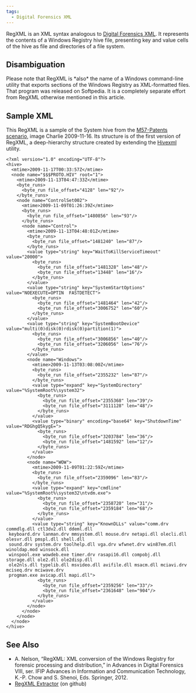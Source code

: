```yaml
---
tags:
  - Digital Forensics XML
---
```

RegXML is an XML syntax analogous to [Digital Forensics XML](digital_forensics_xml_schema.md).
It represents the contents of a Windows Registry hive file, presenting key and
value cells of the hive as file and directories of a file system.

## Disambiguation

Please note that RegXML is \*also\* the name of a Windows command-line
utility that exports sections of the Windows Registry as XML-formatted
files. That program was released on Softpedia. It is a completely
separate effort from RegXML otherwise mentioned in this article.

## Sample XML

This RegXML is a sample of the System hive from the [M57-Patents
scenario](http://digitalcorpora.org/corpora/scenarios/m57-patents-scenario),
image Charlie 2009-11-16. Its structure is of the first version of
RegXML, a deep-hierarchy structure created by extending the
[Hivexml](http://libguestfs.org/hivexml.1.html) utility.

    <?xml version="1.0" encoding="UTF-8"?>
    <hive>
      <mtime>2009-11-17T00:33:57Z</mtime>
      <node name="$$$PROTO.HIV" root="1">
        <mtime>2009-11-13T04:47:33Z</mtime>
        <byte_runs>
          <byte_run file_offset="4128" len="92"/>
        </byte_runs>
        <node name="ControlSet002">
          <mtime>2009-11-09T01:26:39Z</mtime>
          <byte_runs>
            <byte_run file_offset="1480856" len="93"/>
          </byte_runs>
          <node name="Control">
            <mtime>2009-11-13T04:48:01Z</mtime>
            <byte_runs>
              <byte_run file_offset="1481240" len="87"/>
            </byte_runs>
            <value type="string" key="WaitToKillServiceTimeout" value="20000">
              <byte_runs>
                <byte_run file_offset="1481328" len="48"/>
                <byte_run file_offset="13448" len="16"/>
              </byte_runs>
            </value>
            <value type="string" key="SystemStartOptions" value="NOEXECUTE=OPTIN  FASTDETECT">
              <byte_runs>
                <byte_run file_offset="1481464" len="42"/>
                <byte_run file_offset="3006752" len="60"/>
              </byte_runs>
            </value>
            <value type="string" key="SystemBootDevice" value="multi(0)disk(0)rdisk(0)partition(1)">
              <byte_runs>
                <byte_run file_offset="3006856" len="40"/>
                <byte_run file_offset="3206056" len="76"/>
              </byte_runs>
            </value>
            <node name="Windows">
              <mtime>2009-11-13T03:08:00Z</mtime>
              <byte_runs>
                <byte_run file_offset="2355232" len="87"/>
              </byte_runs>
              <value type="expand" key="SystemDirectory" value="%SystemRoot%\system32">
                <byte_runs>
                  <byte_run file_offset="2355368" len="39"/>
                  <byte_run file_offset="3111128" len="48"/>
                </byte_runs>
              </value>
              <value type="binary" encoding="base64" key="ShutdownTime" value="RDGhgQ5kygE=">
                <byte_runs>
                  <byte_run file_offset="3203784" len="36"/>
                  <byte_run file_offset="1481592" len="12"/>
                </byte_runs>
              </value>
            </node>
            <node name="WOW">
              <mtime>2009-11-09T01:22:59Z</mtime>
              <byte_runs>
                <byte_run file_offset="2359096" len="83"/>
              </byte_runs>
              <value type="expand" key="cmdline" value="%SystemRoot%\system32\ntvdm.exe">
                <byte_runs>
                  <byte_run file_offset="2358720" len="31"/>
                  <byte_run file_offset="2359184" len="68"/>
                </byte_runs>
              </value>
              <value type="string" key="KnownDLLs" value="comm.drv commdlg.dll ctl3dv2.dll ddeml.dll
     keyboard.drv lanman.drv mmsystem.dll mouse.drv netapi.dll olecli.dll olesvr.dll pmspl.dll shell.dll
     sound.drv system.drv toolhelp.dll vga.drv wfwnet.drv win87em.dll winoldap.mod winsock.dll
     winspool.exe wowdeb.exe timer.drv rasapi16.dll compobj.dll storage.dll ole2.dll ole2disp.dll
     ole2nls.dll typelib.dll msvideo.dll avifile.dll msacm.dll mciavi.drv mciseq.drv mciwave.drv
     progman.exe avicap.dll mapi.dll">
                <byte_runs>
                  <byte_run file_offset="2359256" len="33"/>
                  <byte_run file_offset="2361648" len="904"/>
                </byte_runs>
              </value>
            </node>
          </node>
        </node>
      </node>
    </hive>

## See Also

- A. Nelson, “RegXML: XML conversion of the Windows Registry for
  forensic processing and distribution,” in Advances in Digital
  Forensics VIII, ser. IFIP Advances in Information and Communication
  Technology, K.-P. Chow and S. Shenoi, Eds. Springer, 2012.
- [RegXML Extractor](https://github.com/ajnelson/regxml_extractor) (on
  github)

